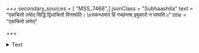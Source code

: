 +++
secondary_sources = [ "MSS_7466",]
jsonClass = "Subhaashita"
text = "एकचित्तो लभेत् सिद्धिं द्विधाचित्तो विनश्यति।  \nस्कन्धावारं हि गच्छन्तम् इषुकारो न पश्यति॥"
title = "एकचित्तो लभेत्"

+++

<details><summary>Text</summary>

एकचित्तो लभेत् सिद्धिं द्विधाचित्तो विनश्यति।  
स्कन्धावारं हि गच्छन्तम् इषुकारो न पश्यति॥
</details>
